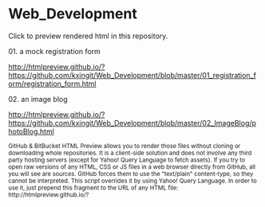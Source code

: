 # Web_Development
Click to preview rendered html in this repository.

<p> 01. a mock registration form </p>

http://htmlpreview.github.io/?https://github.com/kxingit/Web_Development/blob/master/01_registration_form/registration_form.html

<p> 02. an image blog </p>

http://htmlpreview.github.io/?https://github.com/kxingit/Web_Development/blob/master/02_ImageBlog/photoBlog.html






<sub>
GitHub & BitBucket HTML Preview allows you to render those files without cloning or downloading whole repositories. It is a client-side solution and does not involve any third party hosting servers (except for Yahoo! Query Language to fetch assets).
</sub>

<sub>
If you try to open raw versions of any HTML, CSS or JS files in a web browser directly from GitHub, all you will see are sources. GitHub forces them to use the "text/plain" content-type, so they cannot be interpreted. This script overrides it by using Yahoo! Query Language.
</sub>

<sub>
In order to use it, just prepend this fragment to the URL of any HTML file: http://htmlpreview.github.io/?
</sub>
